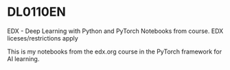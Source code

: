 # DL0110EN
EDX - Deep Learning with Python and PyTorch
Notebooks from course. EDX liceses/restrictions apply

This is my notebooks from the edx.org course in the PyTorch framework for AI learning. 
